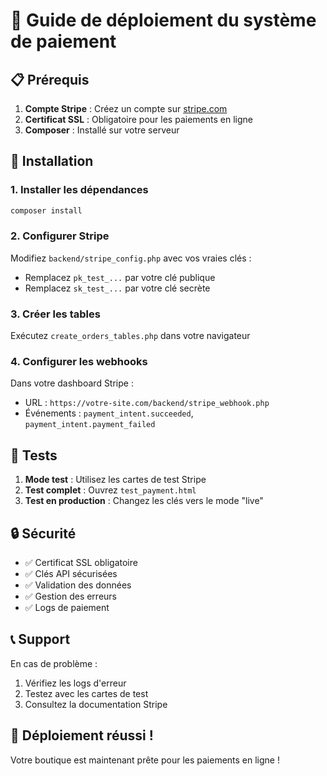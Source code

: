 # 🚀 Guide de déploiement du système de paiement

## 📋 Prérequis

1. **Compte Stripe** : Créez un compte sur [stripe.com](https://stripe.com)
2. **Certificat SSL** : Obligatoire pour les paiements en ligne
3. **Composer** : Installé sur votre serveur

## 🔧 Installation

### 1. Installer les dépendances
```bash
composer install
```

### 2. Configurer Stripe
Modifiez `backend/stripe_config.php` avec vos vraies clés :
- Remplacez `pk_test_...` par votre clé publique
- Remplacez `sk_test_...` par votre clé secrète

### 3. Créer les tables
Exécutez `create_orders_tables.php` dans votre navigateur

### 4. Configurer les webhooks
Dans votre dashboard Stripe :
- URL : `https://votre-site.com/backend/stripe_webhook.php`
- Événements : `payment_intent.succeeded`, `payment_intent.payment_failed`

## 🧪 Tests

1. **Mode test** : Utilisez les cartes de test Stripe
2. **Test complet** : Ouvrez `test_payment.html`
3. **Test en production** : Changez les clés vers le mode "live"

## 🔒 Sécurité

- ✅ Certificat SSL obligatoire
- ✅ Clés API sécurisées
- ✅ Validation des données
- ✅ Gestion des erreurs
- ✅ Logs de paiement

## 📞 Support

En cas de problème :
1. Vérifiez les logs d'erreur
2. Testez avec les cartes de test
3. Consultez la documentation Stripe

## 🎉 Déploiement réussi !

Votre boutique est maintenant prête pour les paiements en ligne !